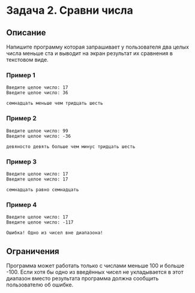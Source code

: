 # Задача 2. Сравни числа

## Описание
Напишите программу которая запрашивает у пользователя два целых числа меньше ста и выводит на экран результат их сравнения в текстовом виде.
### Пример 1
```
Введите целое число: 17
Введите целое число: 36

семнадцать меньше чем тридцать шесть 
```
### Пример 2
```
Введите целое число: 99
Введите целое число: -36

девяносто девять больше чем минус тридцать шесть 
```

### Пример 3
```
Введите целое число: 17
Введите целое число: 17

семнадцать равно семнадцать
```

### Пример 4
```
Введите целое число: 17
Введите целое число: -117

Ошибка! Одно из чисел вне диапазона!
```
## Ограничения
Программа может работать только с числами меньше 100 и больше -100. Если хотя бы одно из введённых чисел не укладывается в этот диапазон вместо результата программа должна сообщить пользователю об ошибке.